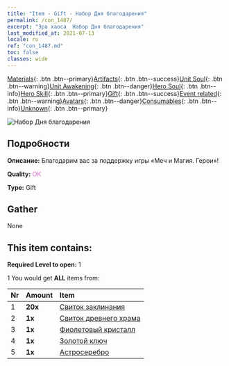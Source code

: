 ```yaml
---
title: "Item - Gift - Набор Дня благодарения"
permalink: /con_1487/
excerpt: "Эра хаоса  Набор Дня благодарения"
last_modified_at: 2021-07-13
locale: ru
ref: "con_1487.md"
toc: false
classes: wide
---
```

 [Materials](/ItemsRU/){: .btn .btn--primary}[Artifacts](/ItemsRU/Artifacts/){: .btn .btn--success}[Unit Soul](/ItemsRU/UnitSoul/){: .btn .btn--warning}[Unit Awakening](/ItemsRU/UnitAwakening/){: .btn .btn--danger}[Hero Soul](/ItemsRU/HeroSoul/){: .btn .btn--info}[Hero Skill](/ItemsRU/HeroSkill/){: .btn .btn--primary}[Gift](/ItemsRU/Gift/){: .btn .btn--success}[Event related](/ItemsRU/Events/){: .btn .btn--warning}[Avatars](/ItemsRU/Avatars/){: .btn .btn--danger}[Consumables](/ItemsRU/Consumables/){: .btn .btn--info}[Unknown](/ItemsRU/Unknown/){: .btn .btn--primary}

 ![Набор Дня благодарения](/images/t/i_906011.png)

## Подробности
 **Описание:** Благодарим вас за поддержку игры «Меч и Магия. Герои»!

 **Quality:** <span style="color: #DA70D6">OK</span>

 **Type:** Gift

## Gather

  None

## This item contains:

 **Required Level to open:** 1

 1 You would get **ALL** items  from:

  | Nr | Amount |     Item    |
  |:---|:-------|:------------|
  | 1 |  **20x** | [Свиток заклинания](/ItemsRU/con_694/) |  | 
  | 2 |  **1x** | [Свиток древнего храма](/ItemsRU/con_697/) |  | 
  | 3 |  **1x** | [Фиолетовый кристалл](/ItemsRU/con_720/) |  | 
  | 4 |  **1x** | [Золотой ключ](/ItemsRU/con_783/) |  | 
  | 5 |  **1x** | [Астросеребро](/ItemsRU/con_969/) |  | 
